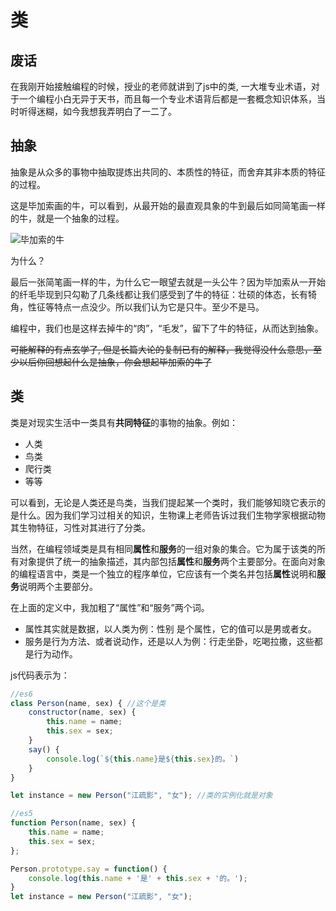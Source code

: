 # 类

## 废话

在我刚开始接触编程的时候，授业的老师就讲到了js中的类, 一大堆专业术语，对于一个编程小白无异于天书，而且每一个专业术语背后都是一套概念知识体系，当时听得迷糊，如今我想我弄明白了一二了。

## 抽象

抽象是从众多的事物中抽取提炼出共同的、本质性的特征，而舍弃其非本质的特征的过程。

这是毕加索画的牛，可以看到，从最开始的最直观具象的牛到最后如同简笔画一样的牛，就是一个抽象的过程。

![毕加索的牛](https://pic2.zhimg.com/80/v2-2b9aba31a04c8a12a0043a54b055e9b1.jpg)

为什么？

最后一张简笔画一样的牛，为什么它一眼望去就是一头公牛？因为毕加索从一开始的纤毛毕现到只勾勒了几条线都让我们感受到了牛的特征：壮硕的体态，长有犄角，性征等特点一点没少。所以我们认为它是只牛。至少不是马。

编程中，我们也是这样去掉牛的“肉”，“毛发”，留下了牛的特征，从而达到抽象。

~~可能解释的有点玄学了, 但是长篇大论的复制已有的解释，我觉得没什么意思，至少以后你回想起什么是抽象，你会想起毕加索的牛了~~

## 类

类是对现实生活中一类具有**共同特征**的事物的抽象。例如：

* 人类
* 鸟类
* 爬行类
* 等等

可以看到，无论是人类还是鸟类，当我们提起某一个类时，我们能够知晓它表示的是什么。因为我们学习过相关的知识，生物课上老师告诉过我们生物学家根据动物其生物特征，习性对其进行了分类。

当然，在编程领域类是具有相同**属性**和**服务**的一组对象的集合。它为属于该类的所有对象提供了统一的抽象描述，其内部包括**属性**和**服务**两个主要部分。在面向对象的编程语言中，类是一个独立的程序单位，它应该有一个类名并包括**属性**说明和**服务**说明两个主要部分。

在上面的定义中，我加粗了“属性”和“服务”两个词。

* 属性其实就是数据，以人类为例：性别 是个属性，它的值可以是男或者女。
* 服务是行为方法、或者说动作，还是以人为例：行走坐卧，吃喝拉撒，这些都是行为动作。

js代码表示为：

``` javascript
//es6
class Person(name, sex) { //这个是类
    constructor(name, sex) {
        this.name = name;
        this.sex = sex;
    }
    say() {
        console.log(`${this.name}是${this.sex}的。`)
    }
}

let instance = new Person("江疏影", "女"); //类的实例化就是对象

//es5
function Person(name, sex) {
    this.name = name;
    this.sex = sex;
};

Person.prototype.say = function() {
    console.log(this.name + '是' + this.sex + '的。');
}
let instance = new Person("江疏影", "女");
```

